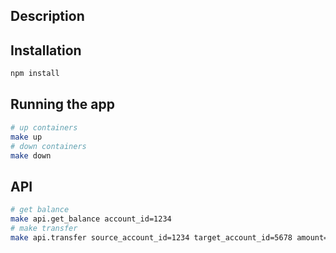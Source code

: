 ## Description



## Installation
```sh
npm install
```

## Running the app

```bash
# up containers
make up
# down containers
make down
```

## API
```sh
# get balance
make api.get_balance account_id=1234
# make transfer
make api.transfer source_account_id=1234 target_account_id=5678 amount=10
```
